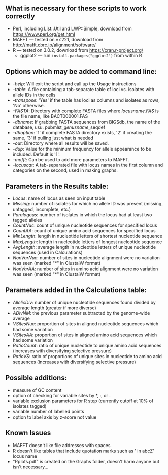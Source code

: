 ## What is necessary for these scripts to work correctly
* Perl, including List::Util and LWP::Simple, download from https://www.perl.org/get.html
* MAFFT — tested on v7.221, download from http://mafft.cbrc.jp/alignment/software/ 
* R — tested on 3.0.2, download from https://cran.r-project.org/
  * ggplot2 — run ```install.packages("ggplot2")``` from within R


## Options which may be added to command line:
* *-help*: Will exit the script and call up the Usage instructions  
* *-table*: A file containing a tab-separate table of loci vs. isolates with allele IDs in the cells  
* *-transpose*: 'Yes' if the table has loci as columns and isolates as rows, 'No' otherwise.  
* *-FASTA*: Directory with complete FASTA files where *locusname.FAS* is the file name, like BACT000001.FAS  
* *-dbname*: If grabbing FASTA sequences from BIGSdb, the name of the database, usu. pubmlst\_*genusname*\_seqdef  
* *-dboption*: '1' if complete FASTA directory exists, '2' if creating the same, '3' if pulling just what is needed  
* *-out*: Directory where all results will be saved.
* *-dup*: Value for the mininum frequency for allele appearance to be included. Default is '1'.
* *-mafft*: Can be used to add more parameters to MAFFT.  
* *-locuscat*: A tab-separated file with locus names in the first column and categories on the second, used in making graphs.


## Parameters in the Results table:
* *Locus*: name of locus as seen on input table  
* *Missing*: number of isolates for which no allele ID was present (missing, untagged, incomplete, etc.)  
* *Paralogous*: number of isolates in which the locus had at least two tagged alleles  
* *CountNuc*: count of unique nucleotide sequences for specified locus  
* *CountAA*: count of unique amino acid sequences for specified locus  
* *MinLength*: length in nucleotide letters of shortest nucleotide sequence  
* *MaxLength*: length in nucleotide letters of longest nucleotide sequence  
* *AvgLength*: average length in nucleotide letters of unique nucleotide sequences (used in Calculations)  
* *NonVarNuc*: number of sites in nucleotide alignment were no variation was seen (marked "\*" in ClustalW format)  
* *NonVarAA*: number of sites in amino acid alignment were no variation was seen (marked "\*" in ClustalW format)  


## Parameters added in the Calculations table:
* *AllelicDiv*: number of unique nucleotide sequences found divided by average length (greater if more diverse)  
* *ADivNM*: the previous parameter subtracted by the genome-wide average 
* *VSitesNuc*: proportion of sites in aligned nucleotide sequences which had some variation  
* *VSitesAA*: proportion of sites in aligned amino acid sequences which had some variation  
* *RatioCount*: ratio of unique nucleotide to unique amino acid sequences (increases with diversifying selective pressure)  
* *RatioVS*: ratio of proportions of unique sites in nucleotide to amino acid sequences (increases with diversifying selective pressure)  


## Possible additions:
* measure of GC content  
* option of checking for variable sites by \*, :, or .  
* variable exclusion parameters for R step (currently cutoff at 10% of isolates tagged)
* variable number of labelled points  
* option to label axis by z-score not value  



## Known Issues
* MAFFT doesn't like file addresses with spaces  
* R doesn't like tables that include quotation marks such as ' in abcZ' locus name  
* "Rplots.pdf" is created on the Graphs folder, doesn't harm anyone but isn't necessary...  

